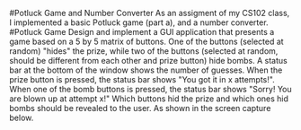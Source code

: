#Potluck Game and Number Converter
As an assigment of my CS102 class, I implemented a basic Potluck game (part a), and a number converter.
  #Potluck Game
  Design and implement a GUI application that presents a game based on a 5 by 5
matrix of buttons. One of the buttons (selected at random) "hides" the prize, while
two of the buttons (selected at random, should be different from each other and prize
button) hide bombs. A status bar at the bottom of the window shows the number of
guesses. When the prize button is pressed, the status bar shows "You got it in x
attempts!". When one of the bomb buttons is pressed, the status bar shows "Sorry!
You are blown up at attempt x!" Which buttons hid the prize and which ones hid
bombs should be revealed to the user. As shown in the screen capture below.
  

